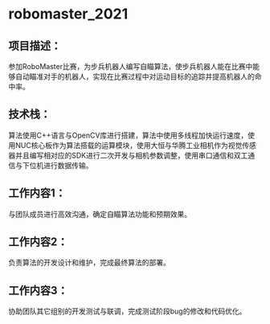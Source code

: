 # robomaster_2021
## 项目描述：
参加RoboMaster比赛，为步兵机器人编写自瞄算法，使步兵机器人能在比赛中能够自动瞄准对手的机器人，实现在比赛过程中对运动目标的追踪并提高机器人的命中率。  
## 技术栈：
算法使用C++语言与OpenCV库进行搭建，算法中使用多线程加快运行速度，使用NUC核心板作为算法搭载的运算模块，使用大恒与华腾工业相机作为视觉传感器并且编写相对应的SDK进行二次开发与相机参数调整，使用串口通信和双工通信与下位机进行数据传输。
## 工作内容1：
与团队成员进行高效沟通，确定自瞄算法功能和预期效果。
## 工作内容2：
负责算法的开发设计和维护，完成最终算法的部署。
## 工作内容3：
协助团队其它组别的开发测试与联调，完成测试阶段bug的修改和代码优化。
